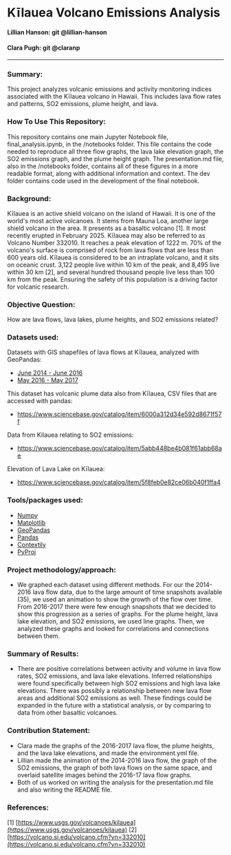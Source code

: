 # Kīlauea Volcano Emissions Analysis

#### Lillian Hanson: git @lillian-hanson
#### Clara Pugh: git @claranp
---

### Summary:
This project analyzes volcanic emissions and activity monitoring indices associated with the Kīlauea volcano in Hawaii. This includes lava flow rates and patterns, SO2 emissions, plume height, and lava.

### How To Use This Repository:
This repository contains one main Jupyter Notebook file, final_analysis.ipynb, in the /notebooks folder. This file contains the code needed to reproduce all three flow graphs, the lava lake elevation graph, the SO2 emissions graph, and the plume height graph. The presentation.md file, also in the /notebooks folder, contains all of these figures in a more readable format, along with additional information and context. The dev folder contains code used in the development of the final notebook. 

### Background:
Kīlauea is an active shield volcano on the island of Hawaii. It is one of the world's most active volcanoes. It stems from Mauna Loa, another large shield volcano in the area. It presents as a basaltic volcano [1]. It most recently erupted in February 2025. Kīlauea may also be referred to as Volcano Number 332010. It reaches a peak elevation of 1222 m. 70% of the volcano's surface is comprised of rock from lava flows that are less than 600 years old. Kīlauea is considered to be an intraplate volcano, and it sits on oceanic crust. 3,122 people live within 10 km of the peak, and 8,495 live within 30 km [2], and several hundred thousand people live less than 100 km from the peak. Ensuring the safety of this population is a driving factor for volcanic research. 

### Objective Question:
How are lava flows, lava lakes, plume heights, and SO2 emissions related?

### Datasets used:

Datasets with GIS shapefiles of lava flows at Kīlauea, analyzed with GeoPandas:
- [June 2014 - June 2016](https://www.sciencebase.gov/catalog/item/5cdd9871e4b029273746360f)
- [May 2016 - May 2017](https://www.sciencebase.gov/catalog/item/597230e4e4b0ec1a4885edc1)

This dataset has volcanic plume data also from Kīlauea, CSV files that are accessed with pandas: 
- https://www.sciencebase.gov/catalog/item/6000a312d34e592d8671f57f

Data from Kilauea relating to SO2 emissions: 
- https://www.sciencebase.gov/catalog/item/5abb448be4b081f61abb68ae

Elevation of Lava Lake on Kīlauea:
- https://www.sciencebase.gov/catalog/item/5f8feb0e82ce06b040f1ffa4

### Tools/packages used:
- [Numpy](https://numpy.org/)
- [Matplotlib](https://matplotlib.org/)
- [GeoPandas](https://geopandas.org/en/stable/)
- [Pandas](https://pandas.pydata.org/)
- [Contextily](https://contextily.readthedocs.io/en/latest/)
- [PyProj](https://pypi.org/project/pyproj/)

### Project methodology/approach:
- We graphed each dataset using different methods. For our the 2014-2016 lava flow data, due to the large amount of time snapshots available (35), we used an animation to show the growth of the flow over time. From 2016-2017 there were few enough snapshots that we decided to show this progression as a series of graphs. For the plume height, lava lake elevation, and SO2 emissions, we used line graphs. Then, we analyzed these graphs and looked for correlations and connections between them.


### Summary of Results:
- There are positive correlations between activity and volume in lava flow rates, SO2 emissions, and lava lake elevations. Inferred relationships were found specifically between high SO2 emissions and high lava lake elevations. There was possibly a relationship between new lava flow areas and additional SO2 emissions as well. These findings could be expanded in the future with a statistical analysis, or by comparing to data from other basaltic volcanoes.

### Contribution Statement:
- Clara made the graphs of the 2016-2017 lava flow, the plume heights, and the lava lake elevations, and made the environment.yml file.
- Lillian made the animation of the 2014-2016 lava flow, the graph of the SO2 emissions, the graph of both lava flows on the same space, and overlaid satellite images behind the 2016-17 lava flow graphs.
- Both of us worked on writing the analysis for the presentation.md file and also writing the README file.

### References:
[1] [https://www.usgs.gov/volcanoes/kilauea](https://www.usgs.gov/volcanoes/kilauea)
[2] [https://volcano.si.edu/volcano.cfm?vn=332010](https://volcano.si.edu/volcano.cfm?vn=332010)
